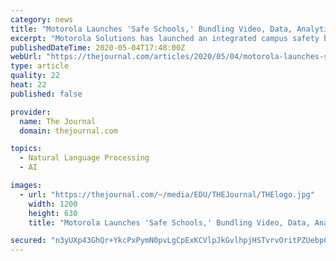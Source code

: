 ```yaml
---
category: news
title: "Motorola Launches 'Safe Schools,' Bundling Video, Data, Analytics and Voice"
excerpt: "Motorola Solutions has launched an integrated campus safety bundle that combines video, data, analytics and voice. Safe Schools is intended to help school sites secure their campus perimeter, control access to buildings and speed up communication with local law enforcement."
publishedDateTime: 2020-05-04T17:48:00Z
webUrl: "https://thejournal.com/articles/2020/05/04/motorola-launches-safe-schools-bundling-video-data-analytics-and-voice.aspx?admgarea=News1"
type: article
quality: 22
heat: 22
published: false

provider:
  name: The Journal
  domain: thejournal.com

topics:
  - Natural Language Processing
  - AI

images:
  - url: "https://thejournal.com/~/media/EDU/THEJournal/THElogo.jpg"
    width: 1200
    height: 630
    title: "Motorola Launches 'Safe Schools,' Bundling Video, Data, Analytics and Voice"

secured: "n3yUXp43GhQr+YkcPxPymN0pvLgCpExKCVlpJkGvlhpjHSTvrvOritPZUebpCCO62tXnqtknkXIUZ1ha9yHKTt43iqc87fKQ4u761SyoMtyFqldeF6adScLncQHUl/9cGBVYozSGlesG9acM2bQLMcrZoisIpXffGLpACmrcsdv8c6SkQDrLkLeOhRM/X3B7/l0RTESfr6OEKDnmWjZcHZsbpQMuKUY8ZEeb6xqnzce76ztngdfja3sfhSzeRLTZyg7YA59MCKnysGg10+DZIqRdmoK3mNgC7Xjhn9z7+brPaB2eeUQvhqf127yy+c6u;rC6hIPc/Td3cJzF8FCEGAA=="
---
```


